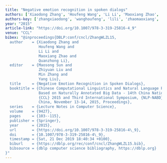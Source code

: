 ```yaml
---
title: "Negative emotion recognition in spoken dialogs"
authors: ['Xiaodong Zhang', 'Houfeng Wang', 'Li Li', 'Maoxiang Zhao', 'Quanzhong Li 0003']
authors-key: ['zhangxiaodong', 'wanghoufeng', 'lili', 'zhaomaoxiang', 'liquanzhong']
year: "2015"
article-link: "https://doi.org/10.1007/978-3-319-25816-4_9"
venue: "CCL"
bibex: "@inproceedings{DBLP:conf/cncl/ZhangWLZL15,
  author    = {Xiaodong Zhang and
               Houfeng Wang and
               Li Li and
               Maoxiang Zhao and
               Quanzhong Li},
  editor    = {Maosong Sun and
               Zhiyuan Liu and
               Min Zhang and
               Yang Liu},
  title     = {Negative Emotion Recognition in Spoken Dialogs},
  booktitle = {Chinese Computational Linguistics and Natural Language Processing
               Based on Naturally Annotated Big Data - 14th China National Conference,
               {CCL} 2015 and Third International Symposium, {NLP-NABD} 2015, Guangzhou,
               China, November 13-14, 2015, Proceedings},
  series    = {Lecture Notes in Computer Science},
  volume    = {9427},
  pages     = {103--115},
  publisher = {Springer},
  year      = {2015},
  url       = {https://doi.org/10.1007/978-3-319-25816-4\_9},
  doi       = {10.1007/978-3-319-25816-4\_9},
  timestamp = {Sat, 21 Dec 2019 18:40:34 +0100},
  biburl    = {https://dblp.org/rec/conf/cncl/ZhangWLZL15.bib},
  bibsource = {dblp computer science bibliography, https://dblp.org}
}"
---
```

